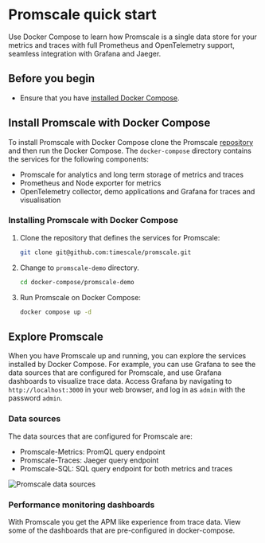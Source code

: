 # Promscale quick start
Use Docker Compose to learn how Promscale is a single data store for your
metrics and traces with full Prometheus and OpenTelemetry support, seamless
integration with Grafana and Jaeger.  

## Before you begin
* Ensure that you have [installed Docker Compose][docker-compose].

## Install Promscale with Docker Compose
To install Promscale with Docker Compose clone the Promscale [repository][gh-promscale] and then run the Docker Compose. The `docker-compose` directory contains the services for the following components:
* Promscale for analytics and long term storage of metrics and traces
* Prometheus and Node exporter for metrics
* OpenTelemetry collector, demo applications and Grafana for traces and visualisation

### Installing Promscale with Docker Compose

<procedure>

1. Clone the repository that defines the services for Promscale:
   ```bash
   git clone git@github.com:timescale/promscale.git
   ```
1. Change to `promscale-demo` directory.
   ```bash
   cd docker-compose/promscale-demo
   ```
1. Run Promscale on Docker Compose:
   ```bash
   docker compose up -d
   ```  

</procedure >

## Explore Promscale
When you have Promscale up and running, you can explore the services installed 
by Docker Compose. For example, you can use Grafana to see the data sources 
that are configured for Promscale, and use Grafana dashboards to visualize trace 
data. Access Grafana by navigating to `http://localhost:3000` in your web browser, 
and log in as `admin` with the password `admin`.

### Data sources
The data sources that are configured for Promscale are:
* Promscale-Metrics: PromQL query endpoint
* Promscale-Traces: Jaeger query endpoint
* Promscale-SQL: SQL query endpoint for both metrics and traces

<img class="main-content__illustration" src="https://s3.amazonaws.com/assets.timescale.com/docs/images/promscale-grafana-datasource-qsg.png" alt="Promscale data sources"/>

### Performance monitoring dashboards
With Promscale you get the APM like experience from trace data. View some 
of the dashboards that are pre-configured in docker-compose.

<!-- <todo-upload-the-image1-to-s3-and-add-it-here>

<todo-upload-the-image2-to-s3-and-add-it-here>

<todo-upload-the-image3-to-s3-and-add-it-here> -->


[gh-promscale]: https://github.com/timescale/promscale
[docker-compose]: https://docs.docker.com/compose/install/

